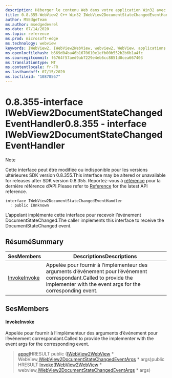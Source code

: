 ```yaml
---
description: Héberger le contenu Web dans votre application Win32 avec le contrôle Microsoft Edge WebView2
title: 0.8.355-WebView2 C++ Win32 IWebView2DocumentStateChangedEventHandler
author: MSEdgeTeam
ms.author: msedgedevrel
ms.date: 07/14/2020
ms.topic: reference
ms.prod: microsoft-edge
ms.technology: webview
keywords: IWebView2, IWebView2WebView, webview2, WebView, applications Win32, Win32, Edge
ms.openlocfilehash: b669d04ba46b1670610e1efb00b552b2b6b1a4fc
ms.sourcegitcommit: f6764f57aed9ab7229e4eb6cc8851d0cea667403
ms.translationtype: MT
ms.contentlocale: fr-FR
ms.lasthandoff: 07/15/2020
ms.locfileid: "10878567"
---
```

# <span data-ttu-id="bcb61-104">0.8.355-interface IWebView2DocumentStateChangedEventHandler</span><span class="sxs-lookup"><span data-stu-id="bcb61-104">0.8.355 - interface IWebView2DocumentStateChangedEventHandler</span></span> 

> [!NOTE]
> <span data-ttu-id="bcb61-105">Cette interface peut être modifiée ou indisponible pour les versions ultérieures SDK version 0.8.355.</span><span class="sxs-lookup"><span data-stu-id="bcb61-105">This interface may be altered or unavailable for releases after SDK version 0.8.355.</span></span> <span data-ttu-id="bcb61-106">Reportez-vous à [référence](../../../webview2-api-reference.md) pour la dernière référence d’API.</span><span class="sxs-lookup"><span data-stu-id="bcb61-106">Please refer to [Reference](../../../webview2-api-reference.md) for the latest API reference.</span></span>

```
interface IWebView2DocumentStateChangedEventHandler
  : public IUnknown
```

<span data-ttu-id="bcb61-107">L’appelant implémente cette interface pour recevoir l’événement DocumentStateChanged.</span><span class="sxs-lookup"><span data-stu-id="bcb61-107">The caller implements this interface to receive the DocumentStateChanged event.</span></span>

## <span data-ttu-id="bcb61-108">Résumé</span><span class="sxs-lookup"><span data-stu-id="bcb61-108">Summary</span></span>

 <span data-ttu-id="bcb61-109">Ses</span><span class="sxs-lookup"><span data-stu-id="bcb61-109">Members</span></span>                        | <span data-ttu-id="bcb61-110">Descriptions</span><span class="sxs-lookup"><span data-stu-id="bcb61-110">Descriptions</span></span>
--------------------------------|---------------------------------------------
[<span data-ttu-id="bcb61-111">Invoke</span><span class="sxs-lookup"><span data-stu-id="bcb61-111">Invoke</span></span>](#invoke) | <span data-ttu-id="bcb61-112">Appelée pour fournir à l’implémenteur des arguments d’événement pour l’événement correspondant.</span><span class="sxs-lookup"><span data-stu-id="bcb61-112">Called to provide the implementer with the event args for the corresponding event.</span></span>

## <span data-ttu-id="bcb61-113">Ses</span><span class="sxs-lookup"><span data-stu-id="bcb61-113">Members</span></span>

#### <span data-ttu-id="bcb61-114">Invoke</span><span class="sxs-lookup"><span data-stu-id="bcb61-114">Invoke</span></span> 

<span data-ttu-id="bcb61-115">Appelée pour fournir à l’implémenteur des arguments d’événement pour l’événement correspondant.</span><span class="sxs-lookup"><span data-stu-id="bcb61-115">Called to provide the implementer with the event args for the corresponding event.</span></span>

> <span data-ttu-id="bcb61-116">[appel](#invoke)HRESULT public ([IWebView2WebView](IWebView2WebView.md) \* WebView,[IWebView2DocumentStateChangedEventArgs](IWebView2DocumentStateChangedEventArgs.md) \* args)</span><span class="sxs-lookup"><span data-stu-id="bcb61-116">public HRESULT [Invoke](#invoke)([IWebView2WebView](IWebView2WebView.md) \* webview,[IWebView2DocumentStateChangedEventArgs](IWebView2DocumentStateChangedEventArgs.md) \* args)</span></span>


